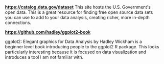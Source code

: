 **https://catalog.data.gov/dataset**
This site hosts the U.S. Government's open data. This is a great resource for finding free open source data sets you can use to add to your data analysis, creating richer, more in-depth connections.

**https://github.com/hadley/ggplot2-book**

ggplot2: Elegant graphics for Data Analysis by Hadley Wickham is a beginner level book introducing people to the ggplot2 R package. This looks particularly interesting because it is focused on data visualization and introduces a tool I am not familiar with.
